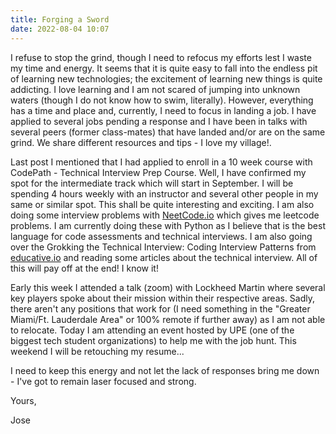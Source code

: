 ```yaml
---
title: Forging a Sword
date: 2022-08-04 10:07
---
```


<!-- markdownlint-disable -->

I refuse to stop the grind, though I need to refocus my efforts lest I waste my time and energy. It seems that it is quite easy to fall into the endless pit of learning new technologies; the excitement of learning new things is quite addicting. I love learning and I am not scared of jumping into unknown waters (though I do not know how to swim, literally). However, everything has a time and place and, currently, I need to focus in landing a job. I have applied to several jobs pending a response and I have been in talks with several peers (former class-mates) that have landed and/or are on the same grind. We share different resources and tips - I love my village!.

Last post I mentioned that I had applied to enroll in a 10 week course with CodePath - Technical Interview Prep Course. Well, I have confirmed my spot for the intermediate track which will start in September. I will be spending 4 hours weekly with an instructor and several other people in my same or similar spot. This shall be quite interesting and exciting. I am also doing some interview problems with <a href="https://neetcode.io">NeetCode.io</a> which gives me leetcode problems. I am currently doing these with Python as I believe that is the best language for code assessments and technical interviews. I am also going over the Grokking the Technical Interview: Coding Interview Patterns from <a href="https://educative.io">educative.io</a> and reading some articles about the technical interview. All of this will pay off at the end! I know it!

Early this week I attended a talk (zoom) with Lockheed Martin where several key players spoke about their mission within their respective areas. Sadly, there aren't any positions that work for (I need something in the "Greater Miami/Ft. Lauderdale Area" or 100% remote if further away) as I am not able to relocate. Today I am attending an event hosted by UPE (one of the biggest tech student organizations) to help me with the job hunt. This weekend I will be retouching my resume...

I need to keep this energy and not let the lack of responses bring me down - I've got to remain laser focused and strong.

Yours,

Jose
